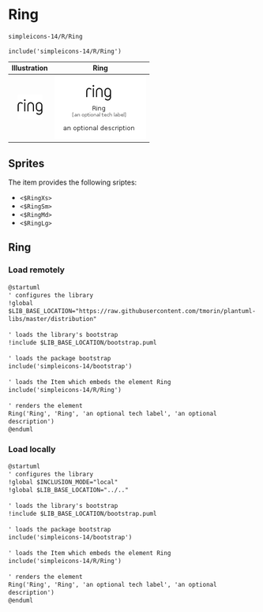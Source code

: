 # Ring


```text
simpleicons-14/R/Ring
```

```text
include('simpleicons-14/R/Ring')
```



| Illustration | Ring |
| :---: | :---: |
| ![illustration for Illustration](../../simpleicons-14/R/Ring.png) | ![illustration for Ring](../../simpleicons-14/R/Ring.Local.png) |



## Sprites
The item provides the following sriptes:

- `<$RingXs>`
- `<$RingSm>`
- `<$RingMd>`
- `<$RingLg>`





## Ring

### Load remotely
```plantuml
@startuml
' configures the library
!global $LIB_BASE_LOCATION="https://raw.githubusercontent.com/tmorin/plantuml-libs/master/distribution"

' loads the library's bootstrap
!include $LIB_BASE_LOCATION/bootstrap.puml

' loads the package bootstrap
include('simpleicons-14/bootstrap')

' loads the Item which embeds the element Ring
include('simpleicons-14/R/Ring')

' renders the element
Ring('Ring', 'Ring', 'an optional tech label', 'an optional description')
@enduml
```

### Load locally
```plantuml
@startuml
' configures the library
!global $INCLUSION_MODE="local"
!global $LIB_BASE_LOCATION="../.."

' loads the library's bootstrap
!include $LIB_BASE_LOCATION/bootstrap.puml

' loads the package bootstrap
include('simpleicons-14/bootstrap')

' loads the Item which embeds the element Ring
include('simpleicons-14/R/Ring')

' renders the element
Ring('Ring', 'Ring', 'an optional tech label', 'an optional description')
@enduml
```

